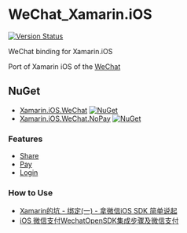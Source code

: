 # WeChat_Xamarin.iOS

[![Version Status](https://img.shields.io/cocoapods/v/WechatOpenSDK.svg?style=flat)](http://cocoadocs.org/docsets/WechatOpenSDK)

WeChat binding for Xamarin.iOS

Port of Xamarin iOS of the [WeChat](https://developers.weixin.qq.com/doc/oplatform/Mobile_App/Access_Guide/iOS.html)

## NuGet
* [Xamarin.iOS.WeChat](https://www.nuget.org/packages/Xamarin.iOS.WeChat) [![NuGet](https://img.shields.io/nuget/v/Xamarin.iOS.WeChat.svg?label=NuGet)](https://www.nuget.org/packages/Xamarin.iOS.WeChat)
* [Xamarin.iOS.WeChat.NoPay](https://www.nuget.org/packages/Xamarin.iOS.WeChat.NoPay) [![NuGet](https://img.shields.io/nuget/v/Xamarin.iOS.WeChat.NoPay.svg?label=NuGet)](https://www.nuget.org/packages/Xamarin.iOS.WeChat.NoPay)

### Features

- [Share](https://open.weixin.qq.com/cgi-bin/showdocument?action=dir_list&t=resource/res_list&verify=1&id=open1419317332&token=&lang=en_US)
- [Pay](https://open.weixin.qq.com/cgi-bin/showdocument?action=dir_list&t=resource/res_list&verify=1&id=open1419317780&token=&lang=en_US)
- [Login](https://open.weixin.qq.com/cgi-bin/showdocument?action=dir_list&t=resource/res_list&verify=1&id=open1419317851&token=&lang=en_US)

### How to Use

- [Xamarin的坑 - 绑定(一) - 拿微信iOS SDK 简单说起](https://blog.csdn.net/kinfey/article/details/55517845)
- [iOS 微信支付WechatOpenSDK集成步骤及微信支付](https://blog.csdn.net/qq_33298465/article/details/80422571)
